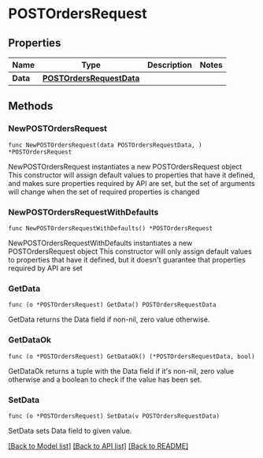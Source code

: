 # POSTOrdersRequest

## Properties

Name | Type | Description | Notes
------------ | ------------- | ------------- | -------------
**Data** | [**POSTOrdersRequestData**](POSTOrdersRequestData.md) |  | 

## Methods

### NewPOSTOrdersRequest

`func NewPOSTOrdersRequest(data POSTOrdersRequestData, ) *POSTOrdersRequest`

NewPOSTOrdersRequest instantiates a new POSTOrdersRequest object
This constructor will assign default values to properties that have it defined,
and makes sure properties required by API are set, but the set of arguments
will change when the set of required properties is changed

### NewPOSTOrdersRequestWithDefaults

`func NewPOSTOrdersRequestWithDefaults() *POSTOrdersRequest`

NewPOSTOrdersRequestWithDefaults instantiates a new POSTOrdersRequest object
This constructor will only assign default values to properties that have it defined,
but it doesn't guarantee that properties required by API are set

### GetData

`func (o *POSTOrdersRequest) GetData() POSTOrdersRequestData`

GetData returns the Data field if non-nil, zero value otherwise.

### GetDataOk

`func (o *POSTOrdersRequest) GetDataOk() (*POSTOrdersRequestData, bool)`

GetDataOk returns a tuple with the Data field if it's non-nil, zero value otherwise
and a boolean to check if the value has been set.

### SetData

`func (o *POSTOrdersRequest) SetData(v POSTOrdersRequestData)`

SetData sets Data field to given value.



[[Back to Model list]](../README.md#documentation-for-models) [[Back to API list]](../README.md#documentation-for-api-endpoints) [[Back to README]](../README.md)


